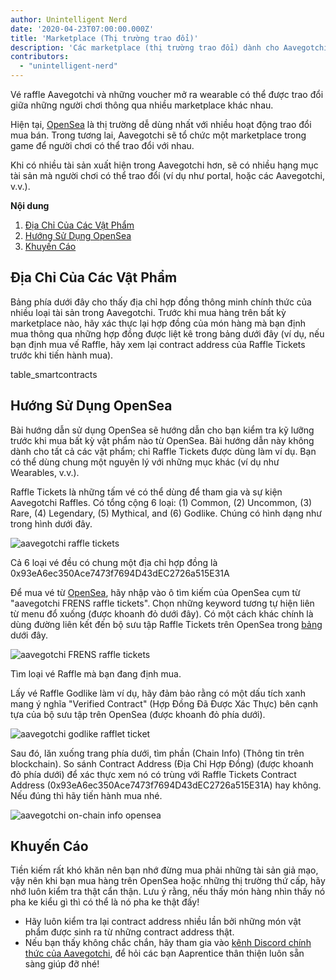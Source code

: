 ```yaml
---
author: Unintelligent Nerd
date: '2020-04-23T07:00:00.000Z'
title: 'Marketplace (Thị trường trao đổi)'
description: 'Các marketplace (thị trường trao đổi) dành cho Aavegotchi'
contributors:
  - "unintelligent-nerd"
---
```


Vé raffle Aavegotchi và những voucher mở ra wearable có thể được trao đổi giữa những người chơi thông qua nhiều marketplace khác nhau.

Hiện tại, [OpenSea](https://opensea.io/) là thị trường dễ dùng nhất với nhiều hoạt động trao đổi mua bán. Trong tương lai, Aavegotchi sẽ tổ chức một marketplace trong game để người chơi có thể trao đổi với nhau.

Khi có nhiều tài sản xuất hiện trong Aavegotchi hơn, sẽ có nhiều hạng mục tài sản mà người chơi có thể trao đổi (ví dụ như portal, hoặc các Aavegotchi, v.v.).

<div class="contentsBox">

**Nội dung**

<ol>
<li><a href=#collection-addresses>Địa Chỉ Của Các Vật Phẩm</a></li>
<li><a href=#opensea-tutorial>Hướng Sử Dụng OpenSea</a></li>
<li><a href=#precautions>Khuyến Cáo</a></li>
</ol>

</div>

## Địa Chỉ Của Các Vật Phẩm

Bảng phía dưới đây cho thấy địa chỉ hợp đồng thông minh chính thức của nhiều loại tài sản trong Aavegotchi. Trước khi mua hàng trên bất kỳ marketplace nào, hãy xác thực lại hợp đồng của món hàng mà bạn định mua thông qua những hợp đồng được liệt kê trong bảng dưới đây (ví dụ, nếu bạn định mua vế Raffle, hãy xem lại contract address của Raffle Tickets trước khi tiến hành mua).

table_smartcontracts

## Hướng Sử Dụng OpenSea

Bài hướng dẫn sử dụng OpenSea sẽ hướng dẫn cho bạn kiểm tra kỹ lưỡng trước khi mua bất kỳ vật phẩm nào từ OpenSea. Bài hướng dẫn này không dành cho tất cả các vật phẩm; chỉ Raffle Tickets được dùng làm ví dụ. Bạn có thể dùng chung một nguyên lý với những mục khác (ví dụ như Wearables, v.v.).

Raffle Tickets là những tấm vé có thể dùng để tham gia và sự kiện Aavegotchi Raffles. Có tổng cộng 6 loại: (1) Common, (2) Uncommon, (3) Rare, (4) Legendary, (5) Mythical, and (6) Godlike. Chúng có hình dạng như trong hình dưới đây.

<img src = "/marketplace/aavegotchi-raffle-tix.png" alt = "aavegotchi raffle tickets" class="bodyImage" />

Cả 6 loại vé đều có chung một địa chỉ hợp đồng là 0x93eA6ec350Ace7473f7694D43dEC2726a515E31A

Để mua vé từ [OpenSea](https://opensea.io/), hãy nhập vào ô tìm kiếm của OpenSea cụm từ "aavegotchi FRENS raffle tickets". Chọn những keyword tương tự hiện liên từ menu đổ xuống (được khoanh đỏ dưới đây). Có một cách khác chính là dùng đường liên kết đến bộ sưu tập Raffle Tickets trên OpenSea trong [bảng](/posts/marketplace#collection-addresses) dưới đây.

<img src = "/marketplace/aavegotchi-frens-raffle-tickets-opensea.png" alt = "aavegotchi FRENS raffle tickets" class="bodyImage" />

Tìm loại vé Raffle mà bạn đang định mua.

Lấy vé Raffle Godlike làm ví dụ, hãy đảm bảo rằng có một dấu tích xanh mang ý nghĩa "Verified Contract" (Hợp Đồng Đã Được Xác Thực) bên cạnh tựa của bộ sưu tập trên OpenSea (được khoanh đỏ phía dưới).

<img src ="/marketplace/aavegotchi-godlike-raffle-ticket.png" alt= "aavegotchi godlike rafflet ticket" class="bodyImage" />

Sau đó, lăn xuống trang phía dưới, tìm phần (Chain Info) (Thông tin trên blockchain). So sánh Contract Address (Địa Chỉ Hợp Đồng) (được khoanh đỏ phía dưới) để xác thực xem nó có trùng với Raffle Tickets Contract Address (0x93eA6ec350Ace7473f7694D43dEC2726a515E31A) hay không. Nếu đúng thì hãy tiến hành mua nhé.

<img src = "/marketplace/aavegotchi-chain-info.png" alt = "aavegotchi on-chain info opensea" class="bodyImage" />


## Khuyến Cáo

Tiền kiếm rất khó khăn nên bạn nhớ đừng mua phải những tài sản giả mạo, vậy nên khi bạn mua hàng trên OpenSea hoặc những thị trường thứ cấp, hãy nhớ luôn kiểm tra thật cẩn thận. Lưu ý rằng, nếu thấy món hàng nhìn thấy nó pha ke kiểu gì thì có thể là nó pha ke thật đấy!

* Hãy luôn kiểm tra lại contract address nhiều lần bởi những món vật phẩm được sinh ra từ những contract address thật.
* Nếu bạn thấy không chắc chắn, hãy tham gia vào [kênh Discord chính thức của Aavegotchi](https://discord.com/invite/NPwnWB6), để hỏi các bạn Aaprentice thân thiện luôn sẵn sàng giúp đỡ nhé!
